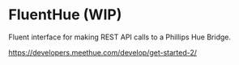 # FluentHue (WIP)
Fluent interface for making REST API calls to a Phillips Hue Bridge.

https://developers.meethue.com/develop/get-started-2/
